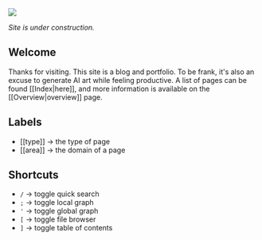 <img src="https://i.redd.it/7jjfah4tbkja1.jpg" class="header-image">

*Site is under construction.*

## Welcome
Thanks for visiting. This site is a blog and portfolio. To be frank, it's also an excuse to generate AI art while feeling productive. A list of pages can be found [[Index|here]], and more information is available on the [[Overview|overview]] page. 

## Labels
- [[type]] -> the type of page
- [[area]] -> the domain of a page

## Shortcuts
- `/` -> toggle quick search
- `;` -> toggle local graph
- `'` -> toggle global graph
- `[` -> toggle file browser
- `]` -> toggle table of contents

